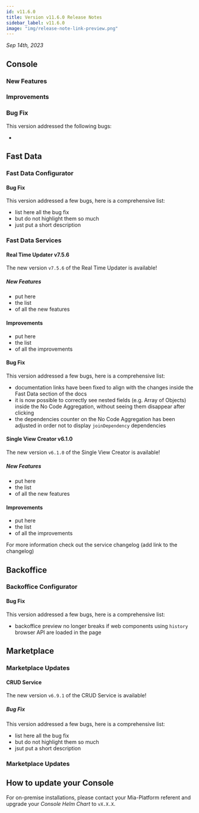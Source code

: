 ```yaml
---
id: v11.6.0
title: Version v11.6.0 Release Notes
sidebar_label: v11.6.0
image: "img/release-note-link-preview.png"
---
```


_Sep 14th, 2023_

## Console

### New Features

### Improvements

### Bug Fix

This version addressed the following bugs:

* 

## Fast Data

### Fast Data Configurator

#### Bug Fix

This version addressed a few bugs, here is a comprehensive list:

* list here all the bug fix
* but do not highlight them so much
* just put a short description 

### Fast Data Services

#### Real Time Updater v7.5.6

The new version `v7.5.6` of the Real Time Updater is available!

##### New Features

* put here
* the list
* of all the new features

#### Improvements

* put here
* the list
* of all the improvements

#### Bug Fix

This version addressed a few bugs, here is a comprehensive list:

* documentation links have been fixed to align with the changes inside the Fast Data section of the docs
* it is now possible to correctly see nested fields (e.g. Array of Objects) inside the No Code Aggregation, without seeing them disappear after clicking
* the dependencies counter on the No Code Aggregation has been adjusted in order not to display `joinDependency` dependencies

#### Single View Creator v6.1.0

The new version `v6.1.0` of the Single View Creator is available!

##### New Features

* put here
* the list
* of all the new features

#### Improvements

* put here
* the list
* of all the improvements

For more information check out the service changelog (add link to the changelog)

## Backoffice

### Backoffice Configurator

#### Bug Fix

This version addressed a few bugs, here is a comprehensive list:

* backoffice preview no longer breaks if web components using `history` browser API are loaded in the page

## Marketplace

### Marketplace Updates

#### CRUD Service

The new version `v6.9.1` of the CRUD Service is available!

##### Bug Fix

This version addressed a few bugs, here is a comprehensive list:

* list here all the bug fix
* but do not highlight them so much
* jsut put a short description 
### Marketplace Updates

## How to update your Console

For on-premise installations, please contact your Mia-Platform referent and upgrade your _Console Helm Chart_ to `vX.X.X`.

